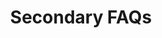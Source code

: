 ---
title: Secondary FAQs
category: Marketing
paid: false
isActive: true
ltr: {"vue":{"vueCss":[],"vueTail":[]},"react":{"jsxCss":[{"code":"import { useRef, useState } from \"react\"\n\nconst FaqsCard = (props) => {\n\n    const answerElRef = useRef()\n    const [state, setState] = useState(false)\n    const [answerH, setAnswerH] = useState('0px')\n    const { faqsList, idx } = props\n\n    const handleOpenAnswer = () => {\n        const answerElH = answerElRef.current.childNodes[0].offsetHeight\n        setState(!state)\n        setAnswerH(`${answerElH + 20}px`)\n    }\n\n    return (\n        <div \n            className=\"faqs-card\"\n            key={idx}\n            onClick={handleOpenAnswer}\n        >\n            <h4>\n                {faqsList.q}\n                {\n                    state ? (\n                        <svg xmlns=\"http://www.w3.org/2000/svg\" fill=\"none\" viewBox=\"0 0 24 24\" stroke=\"currentColor\">\n                            <path stroke-linecap=\"round\" stroke-linejoin=\"round\" stroke-width=\"2\" d=\"M20 12H4\" />\n                        </svg>\n                    ) : (\n                        <svg xmlns=\"http://www.w3.org/2000/svg\" fill=\"none\" viewBox=\"0 0 24 24\" stroke=\"currentColor\">\n                            <path strokeLinecap=\"round\" strokeLinejoin=\"round\" strokeWidth={2} d=\"M12 4v16m8-8H4\" />\n                        </svg>\n                    )\n                }\n            </h4>\n            <div\n                ref={answerElRef} className=\"answer-container\"\n                style={state ? {height: answerH } : {height: '0px'}}\n            >\n                <div>\n                    <p>\n                        {faqsList.a}\n                    </p>\n                </div>\n            </div>\n        </div>\n    )\n}\n\nexport default () => {\n\n    const faqsList = [\n        {\n            q: \"What are some random questions to ask?\",\n            a: \"That's exactly the reason we created this random question generator. There are hundreds of random questions to choose from so you're able to find the perfect random question.\"\n        },\n        {\n            q: \"Do you include common questions?\",\n            a: \"This generator doesn't include most common questions. The thought is that you can come up with common questions on your own so most of the questions in this generator.\"\n        },\n        {\n            q: \"Can I use this for 21 questions?\",\n            a: \"Yes! there are two ways that you can use this question generator depending on what you're after. You can indicate that you want 21 questions generated.\"\n        },\n        {\n            q: \"Are these questions for girls or for boys?\",\n            a: \"The questions in this generator are gender neutral and can be used to ask either male of females (or any other gender the person identifies with).\"\n        },\n        {\n            q: \"What do you wish you had more talent doing?\",\n            a: \"If you've been searching for a way to get random questions, you've landed on the correct webpage. We created the Random Question Generator to ask you as many random questions as your heart desires.\"\n        }\n    ]\n  \n    return (\n        <section className=\"faqs-secondary\">\n            <div className=\"faqs-header\">\n                <h1>\n                    Frequently Asked Questions\n                </h1>\n                <p>\n                    Answered all frequently asked questions, Still confused? feel free to contact us.\n                </p>\n            </div>\n            <div className=\"faqs-container\">\n                {\n                    faqsList.map((item, idx) => (\n                        <FaqsCard\n                            idx={idx}\n                            faqsList={item}\n                        />\n                    ))\n                }\n            </div>\n        </section>\n    )\n}","label":"App.jsx"},{"code":".faqs-secondary {\n  line-height: 1.625;\n  max-width: 1280px;\n  margin: 3rem auto 0 auto;\n  padding: 0 1rem 0 1rem;\n}\n@media (min-width: 1024px) {\n  .faqs-secondary {\n    padding: 0 2rem 0 2rem;\n  }\n}\n.faqs-secondary .faqs-header {\n  text-align: center;\n}\n.faqs-secondary .faqs-header > * + * {\n  margin-top: 0.75rem;\n}\n.faqs-secondary .faqs-header h1 {\n  font-size: 1.875rem;\n  line-height: 2.25rem;\n  color: #1f2937;\n  font-weight: 600;\n}\n.faqs-secondary .faqs-header p {\n  max-width: 32rem;\n  font-size: 1.125rem;\n  line-height: 1.75rem;\n  color: #4b5563;\n  margin-left: auto;\n  margin-right: auto;\n}\n.faqs-secondary .faqs-container {\n  margin: 3.5rem auto 0 auto;\n  max-width: 42rem;\n}\n.faqs-secondary .faqs-container .faqs-card {\n  overflow: hidden;\n  margin-top: 1.25rem;\n  border-bottom: solid 1px #e5e7eb;\n}\n.faqs-secondary .faqs-container .faqs-card > * + * {\n  margin-top: 0.75rem;\n}\n.faqs-secondary .faqs-container .faqs-card h4 {\n  display: flex;\n  align-items: center;\n  justify-content: space-between;\n  cursor: pointer;\n  color: #374151;\n  font-size: 1.125rem;\n  line-height: 1.75rem;\n  font-weight: 500;\n  padding-bottom: 1.25rem;\n}\n.faqs-secondary .faqs-container .faqs-card h4 svg {\n  color: #6b7280;\n  width: 1.25rem;\n  height: 1.25rem;\n  margin-left: 0.5rem;\n}\n.faqs-secondary .faqs-container .faqs-card .answer-container {\n  transition-duration: 300ms;\n}\n.faqs-secondary .faqs-container .faqs-card .answer-container p {\n  color: #6b7280;\n}","label":"style.css"}],"jsxTail":[{"code":"import { useRef, useState } from \"react\"\n\nconst FaqsCard = (props) => {\n\n    const answerElRef = useRef()\n    const [state, setState] = useState(false)\n    const [answerH, setAnswerH] = useState('0px')\n    const { faqsList, idx } = props\n\n    const handleOpenAnswer = () => {\n        const answerElH = answerElRef.current.childNodes[0].offsetHeight\n        setState(!state)\n        setAnswerH(`${answerElH + 20}px`)\n    }\n\n    return (\n        <div \n            className=\"space-y-3 mt-5 overflow-hidden border-b\"\n            key={idx}\n            onClick={handleOpenAnswer}\n        >\n            <h4 className=\"cursor-pointer pb-5 flex items-center justify-between text-lg text-gray-700 font-medium\">\n                {faqsList.q}\n                {\n                    state ? (\n                        <svg xmlns=\"http://www.w3.org/2000/svg\" className=\"h-5 w-5 text-gray-500 ml-2\" fill=\"none\" viewBox=\"0 0 24 24\" stroke=\"currentColor\">\n                            <path stroke-linecap=\"round\" stroke-linejoin=\"round\" stroke-width=\"2\" d=\"M20 12H4\" />\n                        </svg>\n                    ) : (\n                        <svg xmlns=\"http://www.w3.org/2000/svg\" className=\"h-5 w-5 text-gray-500 ml-2\" fill=\"none\" viewBox=\"0 0 24 24\" stroke=\"currentColor\">\n                            <path strokeLinecap=\"round\" strokeLinejoin=\"round\" strokeWidth={2} d=\"M12 4v16m8-8H4\" />\n                        </svg>\n                    )\n                }\n            </h4>\n            <div\n                ref={answerElRef} className=\"duration-300\"\n                style={state ? {height: answerH } : {height: '0px'}}\n            >\n                <div>\n                    <p className=\"text-gray-500\">\n                        {faqsList.a}\n                    </p>\n                </div>\n            </div>\n        </div>\n    )\n}\n\nexport default () => {\n\n    const faqsList = [\n        {\n            q: \"What are some random questions to ask?\",\n            a: \"That's exactly the reason we created this random question generator. There are hundreds of random questions to choose from so you're able to find the perfect random question.\"\n        },\n        {\n            q: \"Do you include common questions?\",\n            a: \"This generator doesn't include most common questions. The thought is that you can come up with common questions on your own so most of the questions in this generator.\"\n        },\n        {\n            q: \"Can I use this for 21 questions?\",\n            a: \"Yes! there are two ways that you can use this question generator depending on what you're after. You can indicate that you want 21 questions generated.\"\n        },\n        {\n            q: \"Are these questions for girls or for boys?\",\n            a: \"The questions in this generator are gender neutral and can be used to ask either male of females (or any other gender the person identifies with).\"\n        },\n        {\n            q: \"What do you wish you had more talent doing?\",\n            a: \"If you've been searching for a way to get random questions, you've landed on the correct webpage. We created the Random Question Generator to ask you as many random questions as your heart desires.\"\n        }\n    ]\n  \n    return (\n        <section className=\"leading-relaxed max-w-screen-xl mt-12 mx-auto px-4 md:px-8\">\n            <div className=\"space-y-3 text-center\">\n                <h1 className=\"text-3xl text-gray-800 font-semibold\">\n                    Frequently Asked Questions\n                </h1>\n                <p className=\"text-gray-600 max-w-lg mx-auto text-lg\">\n                    Answered all frequently asked questions, Still confused? feel free to contact us.\n                </p>\n            </div>\n            <div className=\"mt-14 max-w-2xl mx-auto\">\n                {\n                    faqsList.map((item, idx) => (\n                        <FaqsCard\n                            idx={idx}\n                            faqsList={item}\n                        />\n                    ))\n                }\n            </div>\n        </section>\n    )\n}","label":"App.jsx"}]},"preview":"function App() {\n  function FaqsCard(props) {\n    const answerElRef = React.useRef();\n    const [state, setState] = React.useState(false);\n    const [answerH, setAnswerH] = React.useState('0px');\n    const {\n      faqsList,\n      idx\n    } = props;\n    const handleOpenAnswer = () => {\n      const answerElH = answerElRef.current.childNodes[0].offsetHeight;\n      setState(!state);\n      setAnswerH(`${answerElH + 20}px`);\n    };\n    return /*#__PURE__*/React.createElement(\"div\", {\n      className: \"space-y-3 mt-5 overflow-hidden border-b\",\n      key: idx,\n      onClick: handleOpenAnswer\n    }, /*#__PURE__*/React.createElement(\"h4\", {\n      className: \"cursor-pointer pb-5 flex items-center justify-between text-lg text-gray-700 font-medium\"\n    }, faqsList.q, state ? /*#__PURE__*/React.createElement(\"svg\", {\n      xmlns: \"http://www.w3.org/2000/svg\",\n      class: \"h-5 w-5 text-gray-500 ml-2\",\n      fill: \"none\",\n      viewBox: \"0 0 24 24\",\n      stroke: \"currentColor\"\n    }, /*#__PURE__*/React.createElement(\"path\", {\n      \"stroke-linecap\": \"round\",\n      \"stroke-linejoin\": \"round\",\n      \"stroke-width\": \"2\",\n      d: \"M20 12H4\"\n    })) : /*#__PURE__*/React.createElement(\"svg\", {\n      xmlns: \"http://www.w3.org/2000/svg\",\n      className: \"h-5 w-5 text-gray-500 ml-2\",\n      fill: \"none\",\n      viewBox: \"0 0 24 24\",\n      stroke: \"currentColor\"\n    }, /*#__PURE__*/React.createElement(\"path\", {\n      strokeLinecap: \"round\",\n      strokeLinejoin: \"round\",\n      strokeWidth: 2,\n      d: \"M12 4v16m8-8H4\"\n    }))), /*#__PURE__*/React.createElement(\"div\", {\n      ref: answerElRef,\n      className: \"duration-300\",\n      style: state ? {\n        height: answerH\n      } : {\n        height: '0px'\n      }\n    }, /*#__PURE__*/React.createElement(\"div\", null, /*#__PURE__*/React.createElement(\"p\", {\n      className: \"text-gray-500 duration-300\"\n    }, faqsList.a))));\n  }\n  const faqsList = [{\n    q: \"What are some random questions to ask?\",\n    a: \"That's exactly the reason we created this random question generator. There are hundreds of random questions to choose from so you're able to find the perfect random question.\"\n  }, {\n    q: \"Do you include common questions?\",\n    a: \"This generator doesn't include most common questions. The thought is that you can come up with common questions on your own so most of the questions in this generator.\"\n  }, {\n    q: \"Can I use this for 21 questions?\",\n    a: \"Yes! there are two ways that you can use this question generator depending on what you're after. You can indicate that you want 21 questions generated.\"\n  }, {\n    q: \"Are these questions for girls or for boys?\",\n    a: \"The questions in this generator are gender neutral and can be used to ask either male of females (or any other gender the person identifies with).\"\n  }, {\n    q: \"What do you wish you had more talent doing?\",\n    a: \"If you've been searching for a way to get random questions, you've landed on the correct webpage. We created the Random Question Generator to ask you as many random questions as your heart desires.\"\n  }];\n  return /*#__PURE__*/React.createElement(\"section\", {\n    className: \"leading-relaxed max-w-screen-xl py-12 mx-auto px-4 md:px-8\"\n  }, /*#__PURE__*/React.createElement(\"div\", {\n    className: \"space-y-3 text-center\"\n  }, /*#__PURE__*/React.createElement(\"h1\", {\n    className: \"text-3xl text-gray-800 font-semibold\"\n  }, \"Frequently Asked Questions\"), /*#__PURE__*/React.createElement(\"p\", {\n    className: \"text-gray-600 max-w-lg mx-auto text-lg\"\n  }, \"Answered all frequently asked questions, Still confused? feel free to contact us.\")), /*#__PURE__*/React.createElement(\"div\", {\n    className: \"mt-14 max-w-2xl mx-auto\"\n  }, faqsList.map((item, idx) => /*#__PURE__*/React.createElement(FaqsCard, {\n    idx: idx,\n    faqsList: item\n  }))));\n}"}
rtl: {"preview":"function App() {\n  function FaqsCard(props) {\n    const answerElRef = React.useRef();\n    const [state, setState] = React.useState(false);\n    const [answerH, setAnswerH] = React.useState('0px');\n    const {\n      faqsList,\n      idx\n    } = props;\n    const handleOpenAnswer = () => {\n      const answerElH = answerElRef.current.childNodes[0].offsetHeight;\n      setState(!state);\n      setAnswerH(`${answerElH + 20}px`);\n    };\n    return /*#__PURE__*/React.createElement(\"div\", {\n      className: \"space-y-3 mt-5 overflow-hidden border-b\",\n      key: idx,\n      onClick: handleOpenAnswer\n    }, /*#__PURE__*/React.createElement(\"h4\", {\n      className: \"cursor-pointer pb-5 flex items-center justify-between text-lg text-gray-700 font-medium\"\n    }, faqsList.q, state ? /*#__PURE__*/React.createElement(\"svg\", {\n      xmlns: \"http://www.w3.org/2000/svg\",\n      class: \"h-5 w-5 text-gray-500 ml-2\",\n      fill: \"none\",\n      viewBox: \"0 0 24 24\",\n      stroke: \"currentColor\"\n    }, /*#__PURE__*/React.createElement(\"path\", {\n      \"stroke-linecap\": \"round\",\n      \"stroke-linejoin\": \"round\",\n      \"stroke-width\": \"2\",\n      d: \"M20 12H4\"\n    })) : /*#__PURE__*/React.createElement(\"svg\", {\n      xmlns: \"http://www.w3.org/2000/svg\",\n      className: \"h-5 w-5 text-gray-500 ml-2\",\n      fill: \"none\",\n      viewBox: \"0 0 24 24\",\n      stroke: \"currentColor\"\n    }, /*#__PURE__*/React.createElement(\"path\", {\n      strokeLinecap: \"round\",\n      strokeLinejoin: \"round\",\n      strokeWidth: 2,\n      d: \"M12 4v16m8-8H4\"\n    }))), /*#__PURE__*/React.createElement(\"div\", {\n      ref: answerElRef,\n      className: \"duration-300\",\n      style: state ? {\n        height: answerH\n      } : {\n        height: '0px'\n      }\n    }, /*#__PURE__*/React.createElement(\"div\", null, /*#__PURE__*/React.createElement(\"p\", {\n      className: \"text-gray-500 duration-300\"\n    }, faqsList.a))));\n  }\n  const faqsList = [{\n    q: \"ما هي بعض الأسئلة العشوائية التي يجب طرحها؟\",\n    a: \"هذا هو بالضبط سبب إنشاء مولد الأسئلة العشوائية هذا. هناك المئات من الأسئلة العشوائية للاختيار من بينها حتى تتمكن من العثور على السؤال العشوائي المثالي.\"\n  }, {\n    q: \"هل تقوم بتضمين أسئلة شائعة؟\",\n    a: \"لا يتضمن هذا المولد الأسئلة الأكثر شيوعًا. الفكرة هي أنه يمكنك طرح أسئلة شائعة بمفردك ، لذا فإن معظم الأسئلة في هذا المولد.\"\n  }, {\n    q: \"هل يمكنني استخدام هذا لـ 21 سؤالاً؟\",\n    a: \"نعم! هناك طريقتان يمكنك من خلالهما استخدام منشئ الأسئلة هذا بناءً على ما تبحث عنه. يمكنك الإشارة إلى أنك تريد إنشاء 21 سؤالاً.\"\n  }, {\n    q: \"هل هذه الأسئلة للبنات أم للفتيان؟\",\n    a: \"الأسئلة في هذا المولد محايدة بين الجنسين ويمكن استخدامها لسؤال أي ذكر من الإناث (أو أي جنس آخر يحدده الشخص).\"\n  }, {\n    q: \"ما هي بعض الأسئلة العشوائية التي يجب طرحها؟\",\n    a: \"هذا هو بالضبط سبب إنشاء مولد الأسئلة العشوائية هذا. هناك المئات من الأسئلة العشوائية للاختيار من بينها حتى تتمكن من العثور على السؤال العشوائي المثالي لطرحه على الأصدقاء.\"\n  }, {\n    q: \"ماذا تتمنى لو كان لديك المزيد من المواهب تفعل؟\",\n    a: \"إذا كنت تبحث عن طريقة للحصول على أسئلة عشوائية ، فقد وصلت إلى صفحة الويب الصحيحة. لقد أنشأنا منشئ الأسئلة العشوائية ليطرح عليك أكبر عدد من الأسئلة العشوائية التي يرغبها قلبك.\"\n  }];\n  return /*#__PURE__*/React.createElement(\"section\", {\n    className: \"leading-relaxed max-w-screen-xl py-12 mx-auto px-4 md:px-8\"\n  }, /*#__PURE__*/React.createElement(\"div\", {\n    className: \"space-y-3 text-center\"\n  }, /*#__PURE__*/React.createElement(\"h1\", {\n    className: \"text-3xl text-gray-800 font-semibold\"\n  }, \"\\u0623\\u0633\\u0626\\u0644\\u0629 \\u0645\\u0643\\u0631\\u0631\\u0629\"), /*#__PURE__*/React.createElement(\"p\", {\n    className: \"text-gray-600 max-w-lg mx-auto text-lg\"\n  }, \"\\u0623\\u062C\\u0627\\u0628 \\u0639\\u0644\\u0649 \\u062C\\u0645\\u064A\\u0639 \\u0627\\u0644\\u0623\\u0633\\u0626\\u0644\\u0629 \\u0627\\u0644\\u0645\\u062A\\u062F\\u0627\\u0648\\u0644\\u0629\\u060C \\u0647\\u0644 \\u0645\\u0627 \\u0632\\u0644\\u062A \\u0645\\u0631\\u062A\\u0628\\u0643\\u064B\\u0627\\u061F \\u0644\\u0627 \\u062A\\u062A\\u0631\\u062F\\u062F \\u0641\\u064A \\u0627\\u0644\\u0627\\u062A\\u0635\\u0627\\u0644 \\u0628\\u0646\\u0627.\")), /*#__PURE__*/React.createElement(\"div\", {\n    className: \"mt-14 max-w-2xl mx-auto\"\n  }, faqsList.map((item, idx) => /*#__PURE__*/React.createElement(FaqsCard, {\n    idx: idx,\n    faqsList: item\n  }))));\n}","vue":{"vueTail":[],"vueCss":[]},"react":{"jsxCss":[{"code":"import { useRef, useState } from \"react\"\n\nconst FaqsCard = (props) => {\n\n    const answerElRef = useRef()\n    const [state, setState] = useState(false)\n    const [answerH, setAnswerH] = useState('0px')\n    const { faqsList, idx } = props\n\n    const handleOpenAnswer = () => {\n        const answerElH = answerElRef.current.childNodes[0].offsetHeight\n        setState(!state)\n        setAnswerH(`${answerElH + 20}px`)\n    }\n\n    return (\n        <div \n            className=\"faqs-card\"\n            key={idx}\n            onClick={handleOpenAnswer}\n        >\n            <h4>\n                {faqsList.q}\n                {\n                    state ? (\n                        <svg xmlns=\"http://www.w3.org/2000/svg\" fill=\"none\" viewBox=\"0 0 24 24\" stroke=\"currentColor\">\n                            <path stroke-linecap=\"round\" stroke-linejoin=\"round\" stroke-width=\"2\" d=\"M20 12H4\" />\n                        </svg>\n                    ) : (\n                        <svg xmlns=\"http://www.w3.org/2000/svg\" fill=\"none\" viewBox=\"0 0 24 24\" stroke=\"currentColor\">\n                            <path strokeLinecap=\"round\" strokeLinejoin=\"round\" strokeWidth={2} d=\"M12 4v16m8-8H4\" />\n                        </svg>\n                    )\n                }\n            </h4>\n            <div\n                ref={answerElRef} className=\"answer-container\"\n                style={state ? {height: answerH } : {height: '0px'}}\n            >\n                <div>\n                    <p>\n                        {faqsList.a}\n                    </p>\n                </div>\n            </div>\n        </div>\n    )\n}\n\nexport default () => {\n\n    const faqsList = [\n        {\n            q: \"ما هي بعض الأسئلة العشوائية التي يجب طرحها؟\",\n            a: \"هذا هو بالضبط سبب إنشاء مولد الأسئلة العشوائية هذا. هناك المئات من الأسئلة العشوائية للاختيار من بينها حتى تتمكن من العثور على السؤال العشوائي المثالي.\"\n        },\n        {\n            q: \"هل تقوم بتضمين أسئلة شائعة؟\",\n            a: \"لا يتضمن هذا المولد الأسئلة الأكثر شيوعًا. الفكرة هي أنه يمكنك طرح أسئلة شائعة بمفردك ، لذا فإن معظم الأسئلة في هذا المولد.\"\n        },\n        {\n            q: \"هل يمكنني استخدام هذا لـ 21 سؤالاً؟\",\n            a: \"نعم! هناك طريقتان يمكنك من خلالهما استخدام منشئ الأسئلة هذا بناءً على ما تبحث عنه. يمكنك الإشارة إلى أنك تريد إنشاء 21 سؤالاً.\"\n        },\n        {\n            q: \"هل هذه الأسئلة للبنات أم للفتيان؟\",\n            a: \"الأسئلة في هذا المولد محايدة بين الجنسين ويمكن استخدامها لسؤال أي ذكر من الإناث (أو أي جنس آخر يحدده الشخص).\"\n        },\n        {\n            q: \"ما هي بعض الأسئلة العشوائية التي يجب طرحها؟\",\n            a: \"هذا هو بالضبط سبب إنشاء مولد الأسئلة العشوائية هذا. هناك المئات من الأسئلة العشوائية للاختيار من بينها حتى تتمكن من العثور على السؤال العشوائي المثالي لطرحه على الأصدقاء.\"\n        },\n        {\n            q: \"ماذا تتمنى لو كان لديك المزيد من المواهب تفعل؟\",\n            a: \"إذا كنت تبحث عن طريقة للحصول على أسئلة عشوائية ، فقد وصلت إلى صفحة الويب الصحيحة. لقد أنشأنا منشئ الأسئلة العشوائية ليطرح عليك أكبر عدد من الأسئلة العشوائية التي يرغبها قلبك.\"\n        }\n    ]\n  \n    return (\n        <section className=\"faqs-secondary\">\n            <div className=\"faqs-header\">\n                <h1>\n                    أسئلة متكررة\n                </h1>\n                <p>\n                    أجاب على جميع الأسئلة المتداولة، هل ما زلت مرتبكًا؟ لا تتردد في الاتصال بنا.\n                </p>\n            </div>\n            <div className=\"faqs-container\">\n                {\n                    faqsList.map((item, idx) => (\n                        <FaqsCard\n                            idx={idx}\n                            faqsList={item}\n                        />\n                    ))\n                }\n            </div>\n        </section>\n    )\n}","label":"App.jsx"},{"code":".faqs-secondary {\n  line-height: 1.625;\n  max-width: 1280px;\n  margin: 3rem auto 0 auto;\n  padding: 0 1rem 0 1rem;\n}\n@media (min-width: 1024px) {\n  .faqs-secondary {\n    padding: 0 2rem 0 2rem;\n  }\n}\n.faqs-secondary .faqs-header {\n  text-align: center;\n}\n.faqs-secondary .faqs-header > * + * {\n  margin-top: 0.75rem;\n}\n.faqs-secondary .faqs-header h1 {\n  font-size: 1.875rem;\n  line-height: 2.25rem;\n  color: #1f2937;\n  font-weight: 600;\n}\n.faqs-secondary .faqs-header p {\n  max-width: 32rem;\n  font-size: 1.125rem;\n  line-height: 1.75rem;\n  color: #4b5563;\n  margin-left: auto;\n  margin-right: auto;\n}\n.faqs-secondary .faqs-container {\n  margin: 3.5rem auto 0 auto;\n  max-width: 42rem;\n}\n.faqs-secondary .faqs-container .faqs-card {\n  overflow: hidden;\n  margin-top: 1.25rem;\n  border-bottom: solid 1px #e5e7eb;\n}\n.faqs-secondary .faqs-container .faqs-card > * + * {\n  margin-top: 0.75rem;\n}\n.faqs-secondary .faqs-container .faqs-card h4 {\n  display: flex;\n  align-items: center;\n  justify-content: space-between;\n  cursor: pointer;\n  color: #374151;\n  font-size: 1.125rem;\n  line-height: 1.75rem;\n  font-weight: 500;\n  padding-bottom: 1.25rem;\n}\n.faqs-secondary .faqs-container .faqs-card h4 svg {\n  color: #6b7280;\n  width: 1.25rem;\n  height: 1.25rem;\n  margin-left: 0.5rem;\n}\n.faqs-secondary .faqs-container .faqs-card .answer-container {\n  transition-duration: 300ms;\n}\n.faqs-secondary .faqs-container .faqs-card .answer-container p {\n  color: #6b7280;\n}","label":"style.css"}],"jsxTail":[{"code":"import { useRef, useState } from \"react\"\n\nconst FaqsCard = (props) => {\n\n    const answerElRef = useRef()\n    const [state, setState] = useState(false)\n    const [answerH, setAnswerH] = useState('0px')\n    const { faqsList, idx } = props\n\n    const handleOpenAnswer = () => {\n        const answerElH = answerElRef.current.childNodes[0].offsetHeight\n        setState(!state)\n        setAnswerH(`${answerElH + 20}px`)\n    }\n\n    return (\n        <div \n            className=\"space-y-3 mt-5 overflow-hidden border-b\"\n            key={idx}\n            onClick={handleOpenAnswer}\n        >\n            <h4 className=\"cursor-pointer pb-5 flex items-center justify-between text-lg text-gray-700 font-medium\">\n                {faqsList.q}\n                {\n                    state ? (\n                        <svg xmlns=\"http://www.w3.org/2000/svg\" class=\"h-5 w-5 text-gray-500 ml-2\" fill=\"none\" viewBox=\"0 0 24 24\" stroke=\"currentColor\">\n                            <path stroke-linecap=\"round\" stroke-linejoin=\"round\" stroke-width=\"2\" d=\"M20 12H4\" />\n                        </svg>\n                    ) : (\n                        <svg xmlns=\"http://www.w3.org/2000/svg\" className=\"h-5 w-5 text-gray-500 ml-2\" fill=\"none\" viewBox=\"0 0 24 24\" stroke=\"currentColor\">\n                            <path strokeLinecap=\"round\" strokeLinejoin=\"round\" strokeWidth={2} d=\"M12 4v16m8-8H4\" />\n                        </svg>\n                    )\n                }\n            </h4>\n            <div\n                ref={answerElRef} className=\"duration-300\"\n                style={state ? {height: answerH } : {height: '0px'}}\n            >\n                <div>\n                    <p className=\"text-gray-500 duration-300\">\n                        {faqsList.a}\n                    </p>\n                </div>\n            </div>\n        </div>\n    )\n}\n\nexport default () => {\n\n    const faqsList = [\n        {\n            q: \"ما هي بعض الأسئلة العشوائية التي يجب طرحها؟\",\n            a: \"هذا هو بالضبط سبب إنشاء مولد الأسئلة العشوائية هذا. هناك المئات من الأسئلة العشوائية للاختيار من بينها حتى تتمكن من العثور على السؤال العشوائي المثالي.\"\n        },\n        {\n            q: \"هل تقوم بتضمين أسئلة شائعة؟\",\n            a: \"لا يتضمن هذا المولد الأسئلة الأكثر شيوعًا. الفكرة هي أنه يمكنك طرح أسئلة شائعة بمفردك ، لذا فإن معظم الأسئلة في هذا المولد.\"\n        },\n        {\n            q: \"هل يمكنني استخدام هذا لـ 21 سؤالاً؟\",\n            a: \"نعم! هناك طريقتان يمكنك من خلالهما استخدام منشئ الأسئلة هذا بناءً على ما تبحث عنه. يمكنك الإشارة إلى أنك تريد إنشاء 21 سؤالاً.\"\n        },\n        {\n            q: \"هل هذه الأسئلة للبنات أم للفتيان؟\",\n            a: \"الأسئلة في هذا المولد محايدة بين الجنسين ويمكن استخدامها لسؤال أي ذكر من الإناث (أو أي جنس آخر يحدده الشخص).\"\n        },\n        {\n            q: \"ما هي بعض الأسئلة العشوائية التي يجب طرحها؟\",\n            a: \"هذا هو بالضبط سبب إنشاء مولد الأسئلة العشوائية هذا. هناك المئات من الأسئلة العشوائية للاختيار من بينها حتى تتمكن من العثور على السؤال العشوائي المثالي لطرحه على الأصدقاء.\"\n        },\n        {\n            q: \"ماذا تتمنى لو كان لديك المزيد من المواهب تفعل؟\",\n            a: \"إذا كنت تبحث عن طريقة للحصول على أسئلة عشوائية ، فقد وصلت إلى صفحة الويب الصحيحة. لقد أنشأنا منشئ الأسئلة العشوائية ليطرح عليك أكبر عدد من الأسئلة العشوائية التي يرغبها قلبك.\"\n        }\n    ]\n  \n    return (\n        <section className=\"leading-relaxed max-w-screen-xl py-12 mx-auto px-4 md:px-8\">\n            <div className=\"space-y-3 text-center\">\n                <h1 className=\"text-3xl text-gray-800 font-semibold\">\n                    أسئلة متكررة\n                </h1>\n                <p className=\"text-gray-600 max-w-lg mx-auto text-lg\">\n                    أجاب على جميع الأسئلة المتداولة، هل ما زلت مرتبكًا؟ لا تتردد في الاتصال بنا.\n                </p>\n            </div>\n            <div className=\"mt-14 max-w-2xl mx-auto\">\n                {\n                    faqsList.map((item, idx) => (\n                        <FaqsCard\n                            idx={idx}\n                            faqsList={item}\n                        />\n                    ))\n                }\n            </div>\n        </section>\n    )\n}","label":"App.jsx"}]}}
slug: /faqs
id: 67169bed-b3ad-4fb5-946d-b513b3100d76
created_at: 2
---